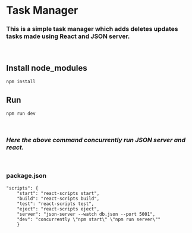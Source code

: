 # Task Manager

### This is a simple task manager which adds deletes updates tasks made using React and JSON server.

<br/>

## **Install node_modules**

`npm install`

## **Run**

`npm run dev`

<br/>

### _Here the above command concurrently run JSON server and react._

<br/>

### **package.json**

```
"scripts": {
    "start": "react-scripts start",
    "build": "react-scripts build",
    "test": "react-scripts test",
    "eject": "react-scripts eject",
    "server": "json-server --watch db.json --port 5001",
    "dev": "concurrently \"npm start\" \"npm run server\""
    }
```
